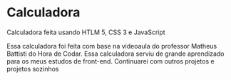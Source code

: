 # Calculadora
Calculadora feita usando HTLM 5, CSS 3 e JavaScript

Essa calculadora foi feita com base na videoaula do professor Matheus Battisti do Hora de Codar. Essa calculadora serviu de grande aprendizado para os meus estudos de front-end. Continuarei com outros projetos e projetos sozinhos
